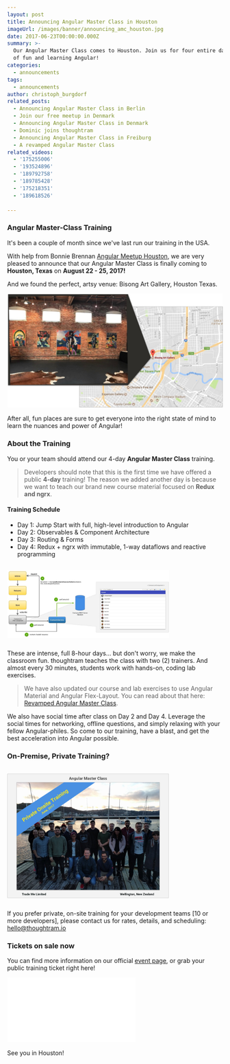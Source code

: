 ```yaml
---
layout: post
title: Announcing Angular Master Class in Houston
imageUrl: /images/banner/announcing_amc_houston.jpg
date: 2017-06-23T00:00:00.000Z
summary: >-
  Our Angular Master Class comes to Houston. Join us for four entire days full
  of fun and learning Angular!
categories:
  - announcements
tags:
  - announcements
author: christoph_burgdorf
related_posts:
  - Announcing Angular Master Class in Berlin
  - Join our free meetup in Denmark
  - Announcing Angular Master Class in Denmark
  - Dominic joins thoughtram
  - Announcing Angular Master Class in Freiburg
  - A revamped Angular Master Class
related_videos:
  - '175255006'
  - '193524896'
  - '189792758'
  - '189785428'
  - '175218351'
  - '189618526'

---
```


### Angular Master-Class Training

It's been a couple of month since we've last run our training in the USA. 

With help from Bonnie Brennan [Angular Meetup Houston](https://www.meetup.com/ngHouston/), we are very pleased to announce that our 
Angular Master Class is finally coming to **Houston, Texas** on **August 22 - 25, 2017!** 

And we found the perfect, artsy venue: Bisong Art Gallery, Houston Texas. 

<a href="https://www.google.com/maps/place/Bisong+Art+Gallery/@29.7682252,-95.3704114,14.27z/data=!4m5!3m4!1s0x8640bf298647bd0d:0x78cc6f2afbb33e48!8m2!3d29.7675697!4d-95.35409?hl=en"
   target="_blank">
  <img src="/images/amc_houston_hall2.jpg" alt="AMC Houston Event Location">
</a>

After all, fun places are sure to get everyone into the right state of mind to learn the 
nuances and power of Angular!

### About the Training

You or your team should attend our 4-day **Angular Master Class** training.

> Developers should note that this is the first time we have offered a public **4-day** training!
The reason we added another day is because we want to teach our brand new course material focused on  **Redux and ngrx**.

#### Training Schedule

*  Day 1: Jump Start with full, high-level introduction to Angular
*  Day 2: Observables & Component Architecture
*  Day 3: Routing & Forms
*  Day 4: Redux + ngrx with immutable, 1-way dataflows and reactive programming
<img src="/images/ngrx_sample.jpg" style="margin-top:15px; width:75%; margin-bottom:10px" alt="Sample: ngRx Lab Exercise">

These are intense, full 8-hour days... but don't worry, we make the classroom fun. thoughtram teaches the class with two (2) trainers. And almost every 30 minutes, students work with hands-on, coding lab exercises.

>  We have also updated our course and lab exercises to use Angular Material and Angular Flex-Layout. You can read about that here: [Revamped Angular Master Class](https://blog.thoughtram.io/angular/2017/01/08/a-revamped-angular-master-class.html).

We also have social time after class on Day 2 and Day 4. Leverage the social times for networking, offline questions, and simply relaxing with your fellow Angular-philes.
So come to our training, have a blast, and get the best acceleration into Angular possible. 

### On-Premise, Private Training?

<img src="/images/sample_public_training.jpg" style="margin-top:15px; width:75%; margin-bottom:10px" alt="Public Training at Trade Me, June 2017 New Zealand">

If you prefer private, on-site training for your development teams [10 or more developers], 
please contact us for rates, details, and scheduling: <a href="mailto:hello@thoughtram.io?subject=Re Private AMC Training">hello@thoughtram.io</a>

### Tickets on sale now

You can find more information on our official [event page](https://amc-houston.eventbrite.com/?aff=blogAnnouncement), or grab your public training ticket right here!

<iframe  src="//eventbrite.de/tickets-external?eid=35632678300&ref=etckt" frameborder="0" vspace="0" hspace="0" marginheight="5" marginwidth="5" scrolling="auto" allowtransparency="true"></iframe>

See you in Houston!
